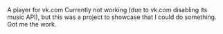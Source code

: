 A player for vk.com
Currently not working (due to vk.com disabling its music API), but this was a project to showcase that I could do something. Got me the work.
